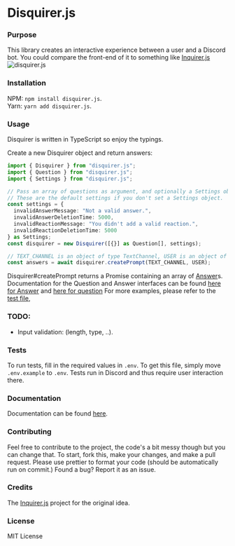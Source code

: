 # Disquirer.js

### Purpose

This library creates an interactive experience between a user and a Discord bot.
You could compare the front-end of it to something like [Inquirer.js](https://github.com/SBoudrias/Inquirer.js/)
![disquirer.js](https://i.imgur.com/cKdPh9Q.gif)

### Installation

NPM: `npm install disquirer.js`.<br />
Yarn: `yarn add disquirer.js`.

### Usage

Disquirer is written in TypeScript so enjoy the typings.

Create a new Disquirer object and return answers:

```typescript
import { Disquirer } from "disquirer.js";
import { Question } from "disquirer.js";
import { Settings } from "disquirer.js";

// Pass an array of questions as argument, and optionally a Settings object.
// These are the default settings if you don't set a Settings object.
const settings = {
  invalidAnswerMessage: "Not a valid answer.",
  invalidAnswerDeletionTime: 5000,
  invalidReactionMessage: "You didn't add a valid reaction.",
  invalidReactionDeletionTime: 5000
} as Settings;
const disquirer = new Disquirer([{}] as Question[], settings);

// TEXT_CHANNEL is an object of type TextChannel, USER is an object of type User from discord.js.
const answers = await disquirer.createPrompt(TEXT_CHANNEL, USER);
```

Disquirer#createPrompt returns a Promise containing an array of [Answer](https://lapinolapidus.github.io/disquirer.js-docs/interfaces/_interfaces_answer_.answer.html)s.
Documentation for the Question and Answer interfaces can be found [here for Answer](https://lapinolapidus.github.io/disquirer.js-docs/interfaces/_interfaces_answer_.answer.html) and [here for question](https://lapinolapidus.github.io/disquirer.js-docs/interfaces/_interfaces_question_.question.html)
For more examples, please refer to the [test file](test/test.ts),

### TODO:

- Input validation: (length, type, ..).

### Tests

To run tests, fill in the required values in `.env`. To get this file, simply move `.env.example` to `.env`. Tests run in Discord and thus require user interaction there.

### Documentation

Documentation can be found [here](https://lapinolapidus.github.io/disquirer.js-docs/index.html).

### Contributing

Feel free to contribute to the project, the code's a bit messy though but you can change that. To start, fork this, make your changes, and make a pull request.
Please use prettier to format your code (should be automatically run on commit.)
Found a bug? Report it as an issue.

### Credits

The [Inquirer.js](https://github.com/SBoudrias/Inquirer.js/) project for the original idea.

### License

MIT License
